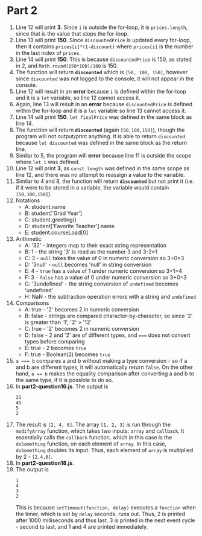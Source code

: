 # Part 2
1. Line 12 will print **3**. Since `i` is outside the for-loop, it is `prices.length`, since that is the value that stops the for-loop. 
2. Line 13 will print **150**. Since `discountedPrice` is updated every for-loop, then it contains `prices[i]*(1-discount)` where `prices[i]` is the number in the last index of `prices`. 
3. Line 14 will print **150**. This is because `discountedPrice` is 150, as stated in 2, and `Math.round(150*100)/100` is 150. 
4. The function will return **```discounted```** which is `[50, 100, 150]`, however since `discounted` was not logged to the console, it will not appear in the console. 
5. Line 12 will result in an **error** because `i` is defined within the for-loop and it is a `let` variable, so line 12 cannot access it. 
6. Again, line 13 will result in an **error** because `discountedPrice` is defined within the for-loop and it is a `let` variable so line 13 cannot access it. 
7. Line 14 will print **150**. `let finalPrice` was defined in the same block as line 14. 
8. The function will return **`discounted`** (again `[50,100,150]`), though the program will not output/print anything. It is able to return `discounted` because `let discounted` was defined in the same block as the return line. 
9. Similar to 5, the program will **error** because line 11 is outside the scope where `let i` was defined. 
10. Line 12 will print **3**, as `const length` was defined in the same scope as line 12, and there was no attempt to reassign a value to the variable. 
11. Similar to 4 and 8, the function will return **`discounted`** but not print it (i.e. if it were to be stored in a variable, the variable would contain `[50,100,150]`). 
12. Notations 
    * A: student.name
    * B: student['Grad Year']
    * C: student.greeting()
    * D: student['Favorite Teacher'].name
    * E: student.courseLoad[0]
13. Arithmetic 
    * A: '32' - integers map to their exact string representation 
    * B: 1 - the string '3' is read as the  number 3 and 3-2=1
    * C: 3 - `null` takes the value of 0 in numeric conversion so 3+0=3
    * D: '3null' - `null` becomes 'null' in string conversion 
    * E: 4 - `true` has a value of 1 under numeric conversion so 3+1=4
    * F: 3 -  `false` has a value of 0 under numeric conversion so 3+0=3
    * G: '3undefined' - the string conversion of `undefined` becomes 'undefined'
    * H: NaN - the subtraction operation errors with a string and `undefined`
14. Comparisons 
    * A: true - '2' becomes 2 in numeric conversion 
    * B: false - strings are compared character-by-character, so since '2' is greater than '1',  '2' > '12'
    * C: true - '2' becomes 2 in numeric conversion 
    * D: false - 2 and '2' are of different types, and `===` does not convert types before comparing 
    * E: true - 2 becomes `true`
    * F: true - Boolean(2) becomes `true`
15. `a === b` compares a and b without making a type conversion - so if a and b are different types, it will automatically return `false`. On the other hand, `a == b` makes the equality comparison after converting a and b to the same type, if it is possible to do so. 
16. In **part2-question16.js**. The output is 
    ```
    21
    45
    5
    2
    ```
17. The result is `[2, 4, 6]`. The array `[1, 2, 3]` is run through the `modifyArray` function, which takes two inputs: `array` and `callback`. It essentially calls the `callback` function, which in this case is the `doSomething` function, on each element of `array`. In this case, `doSomething` doubles its input. Thus, each element of `array` is multiplied by 2 - `[2,4,6]`.  
18. In **part2-question18.js**.
19. The output is 
    ```
    1
    4
    3
    2
    ```
    This is because `setTimeout(function, delay)` executes a `function` when the timer, which is set by `delay` seconds, runs out. Thus, 2 is printed after 1000 milliseconds and thus last. 3 is printed in the next event cycle - second to last, and 1 and 4 are printed immediately. 
